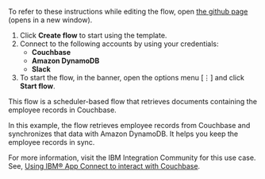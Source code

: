 To refer to these instructions while editing the flow, open [the github page](https://github.com/ot4i/app-connect-templates/tree/master/resources/markdown/?_instructions.md) (opens in a new window).

1. Click **Create flow** to start using the template.
2. Connect to the following accounts by using your credentials:
   - **Couchbase** 
   - **Amazon DynamoDB**
   - **Slack**
3. To start the flow, in the banner, open the options menu [⋮] and click **Start flow**.

This flow is a scheduler-based flow that retrieves documents containing the employee records in Couchbase.

In this example, the flow retrieves employee records from Couchbase and synchronizes that data with Amazon DynamoDB. It helps you keep the employee records in sync. 

For more information, visit the IBM Integration Community for this use case. See, [Using IBM® App Connect to interact with Couchbase](https://community.ibm.com/community/user/integration/blogs/shamini-arumugam1/2022/10/27/using-ibm-app-connect-to-interact-with-couchbase).